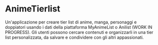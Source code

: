 # AnimeTierlist
 Un'applicazione per creare tier list di anime, manga, personaggi e doppiatori usando i dati della piattaforma MyAnimeList o Anilist (WORK IN PROGRESS). Gli utenti possono cercare contenuti e organizzarli in una tier list personalizzata, da salvare e condividere con gli altri appassionati.


